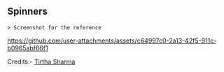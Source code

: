 ## Spinners

    > Screenshot for the reference

https://github.com/user-attachments/assets/c64997c0-2a13-42f5-911c-b0965abf66f1


Credits:- [Tirtha Sharma](https://github.com/genze121 "Tirtha Sharma")
